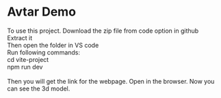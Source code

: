 <h1> Avtar Demo</h1>
<p>To use this project. Download the zip file from code option in github 
</br> Extract it
</br> Then open the folder in VS code
</br> Run following commands:
</br> cd vite-project
</br> npm run dev
</br>
</br>Then you will get the link for the webpage. Open in the browser. Now you can see the 3d model.</p>